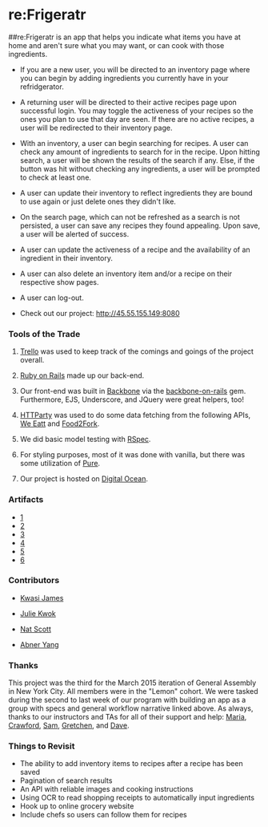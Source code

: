 # re:Frigeratr 

##re:Frigeratr is an app that helps you indicate what items you have at home and aren't sure what you may want, or can cook with those ingredients. 

- If you are a new user, you will be directed to an inventory page where you can begin by adding ingredients you currently have in your refridgerator. 

- A returning user will be directed to their active recipes page upon successful login. You may toggle the activeness of your recipes so the ones you plan to use that day are seen. If there are no active recipes, a user will be redirected to their inventory page. 

- With an inventory, a user can begin searching for recipes. A user can check any amount of ingredients to search for in the recipe. Upon hitting search, a user will be shown the results of the search if any. Else, if the button was hit without checking any ingredients, a user will be prompted to check at least one. 

- A user can update their inventory to reflect ingredients they are bound to use again or just delete ones they didn't like. 

- On the search page, which can not be refreshed as a search is not persisted, a user can save any recipes they found appealing. Upon save, a user will be alerted of success.

- A user can update the activeness of a recipe and the availability of an ingredient in their inventory. 

- A user can also delete an inventory item and/or a recipe on their respective show pages.

- A user can log-out.

- Check out our project: http://45.55.155.149:8080 


### Tools of the Trade
1. [Trello](https://trello.com/b/VzQ0EueS/general-assembly-project-three) was used to keep track of the comings and goings of the project overall. 

2. [Ruby on Rails](http://rubyonrails.org/) made up our back-end.

3. Our front-end was built in [Backbone](http://backbonejs.org/) via the [backbone-on-rails](https://github.com/meleyal/backbone-on-rails) gem. Furthermore, EJS, Underscore, and JQuery were great helpers, too!

4. [HTTParty](https://github.com/jnunemaker/httparty) was used to do some data fetching from the following APIs, [We Eatt](http://www.weeatt.com/) and [Food2Fork](http://food2fork.com/about/api).

5. We did basic model testing with [RSpec](http://rspec.info/).

6. For styling purposes, most of it was done with vanilla, but there was some utilization of [Pure](http://purecss.io/).

7. Our project is hosted on [Digital Ocean](https://www.digitalocean.com/). 

### Artifacts
- [1](https://cloud.githubusercontent.com/assets/11223124/7914533/99f8537c-0845-11e5-8ffa-40943c10e9ab.png)
- [2](https://cloud.githubusercontent.com/assets/11223124/7914534/99fce28e-0845-11e5-952a-7e66be183dc5.png)
- [3](https://cloud.githubusercontent.com/assets/11223124/7914536/9a019716-0845-11e5-8111-19507152fd0b.png)
- [4](https://cloud.githubusercontent.com/assets/11223124/7914535/9a016e26-0845-11e5-8962-da281adc5d83.png)
- [5](https://cloud.githubusercontent.com/assets/11223124/7914537/9a091202-0845-11e5-9bb7-06d840c23a2d.png)
- [6](https://cloud.githubusercontent.com/assets/11223124/7914538/9a09f528-0845-11e5-8a57-af74c9152892.png)


### Contributors
- [Kwasi James](https://github.com/kwasijames)

- [Julie Kwok](https://github.com/kwokster10) 
	
- [Nat Scott](https://github.com/itsnatscott/) 

- [Abner Yang](https://www.github.com/sunsheeppoplar)


### Thanks
This project was the third for the March 2015 iteration of General Assembly in New York City. All members were in the "Lemon" cohort. We were tasked during the second to last week of our program with building an app as a group with specs and general workflow narrative linked above. As always, thanks to our instructors and TAs for all of their support and help: [Maria](https://github.com/mariaperhaps), [Crawford](https://github.com/crawfordforbes), [Sam](https://github.com/sgottfried), [Gretchen](https://github.com/gretchenziegler), and [Dave](https://github.com/dahvvv). 


### Things to Revisit
- The ability to add inventory items to recipes after a recipe has been saved
- Pagination of search results
- An API with reliable images and cooking instructions
- Using OCR to read shopping receipts to automatically input ingredients
- Hook up to online grocery website
- Include chefs so users can follow them for recipes




